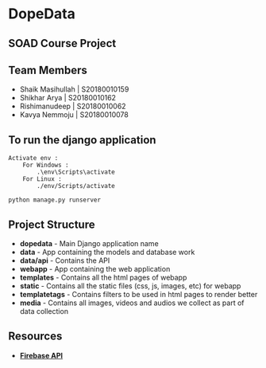 # DopeData

## SOAD Course Project

## Team Members
* Shaik Masihullah | S20180010159
* Shikhar Arya | S20180010162
* Rishimanudeep | S20180010062
* Kavya Nemmoju | S20180010078
## To run the django application
```
Activate env :
	For Windows :
		.\env\Scripts\activate
	For Linux :
		./env/Scripts/activate

python manage.py runserver
```

## Project Structure
* **dopedata** - Main Django application name
* **data** - App containing the models and database work
* **data/api** - Contains the API
* **webapp** - App containing the web application
* **templates** - Contains all the html pages of webapp
* **static** - Contains all the static files (css, js, images, etc) for webapp
* **templatetags** - Contains filters to be used in html pages to render better
* **media** - Contains all images, videos and audios we collect as part of data collection

## Resources
* [**Firebase API**](http://www.lib4dev.in/info/thisbejim/Pyrebase/36919582)
